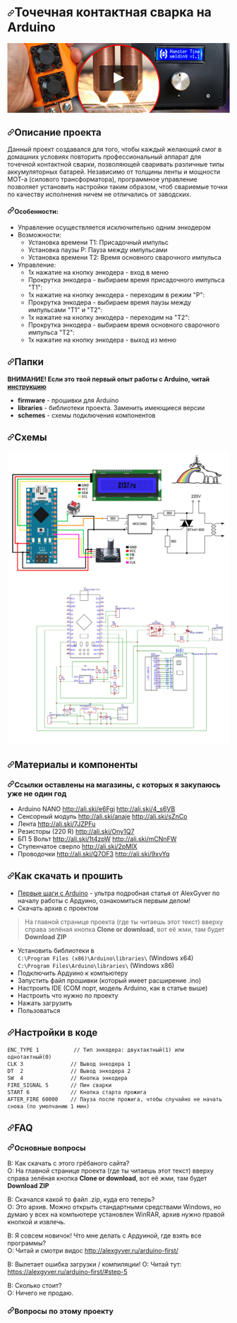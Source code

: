 <h1><a id="user-content-bluetooth-адресная-матрица-на-arduino" class="anchor" aria-hidden="true" href="#bluetooth-адресная-матрица-на-arduino"><svg class="octicon octicon-link" viewBox="0 0 16 16" version="1.1" width="16" height="16" aria-hidden="true"><path fill-rule="evenodd" d="M7.775 3.275a.75.75 0 001.06 1.06l1.25-1.25a2 2 0 112.83 2.83l-2.5 2.5a2 2 0 01-2.83 0 .75.75 0 00-1.06 1.06 3.5 3.5 0 004.95 0l2.5-2.5a3.5 3.5 0 00-4.95-4.95l-1.25 1.25zm-4.69 9.64a2 2 0 010-2.83l2.5-2.5a2 2 0 012.83 0 .75.75 0 001.06-1.06 3.5 3.5 0 00-4.95 0l-2.5 2.5a3.5 3.5 0 004.95 4.95l1.25-1.25a.75.75 0 00-1.06-1.06l-1.25 1.25a2 2 0 01-2.83 0z"></path></svg></a>Точечная контактная сварка на Arduino</h1>
<a href="https://youtu.be/iuXaeCmEXaY" rel="nofollow"><img src="https://raw.githubusercontent.com/HamsterTime-r/SpotWelder/main/preview.jpg" alt="prototype video" style="max-width:100%;"></a></p></a></p>
<p><a id="user-content-chapter-0"></a></p>
<h2><a id="user-content-описание-проекта" class="anchor" aria-hidden="true" href="#описание-проекта"><svg class="octicon octicon-link" viewBox="0 0 16 16" version="1.1" width="16" height="16" aria-hidden="true"><path fill-rule="evenodd" d="M7.775 3.275a.75.75 0 001.06 1.06l1.25-1.25a2 2 0 112.83 2.83l-2.5 2.5a2 2 0 01-2.83 0 .75.75 0 00-1.06 1.06 3.5 3.5 0 004.95 0l2.5-2.5a3.5 3.5 0 00-4.95-4.95l-1.25 1.25zm-4.69 9.64a2 2 0 010-2.83l2.5-2.5a2 2 0 012.83 0 .75.75 0 001.06-1.06 3.5 3.5 0 00-4.95 0l-2.5 2.5a3.5 3.5 0 004.95 4.95l1.25-1.25a.75.75 0 00-1.06-1.06l-1.25 1.25a2 2 0 01-2.83 0z"></path></svg></a>Описание проекта</h2>
<p>Данный проект создавался для того, чтобы каждый желающий смог в домашних условиях повторить профессиональный аппарат для точечной контактной сварки, позволяющей сваривать различные типы аккумуляторных батарей. Независимо от толщины ленты и мощности МОТ-а (силового трансформатора), программное управление позволяет установить настройки таким образом, чтоб свариемые точки по качеству исполнения ничем не отличались от заводских.</a></p>
<h4><a id="user-content-особенности" class="anchor" aria-hidden="true" href="#особенности"><svg class="octicon octicon-link" viewBox="0 0 16 16" version="1.1" width="16" height="16" aria-hidden="true"><path fill-rule="evenodd" d="M7.775 3.275a.75.75 0 001.06 1.06l1.25-1.25a2 2 0 112.83 2.83l-2.5 2.5a2 2 0 01-2.83 0 .75.75 0 00-1.06 1.06 3.5 3.5 0 004.95 0l2.5-2.5a3.5 3.5 0 00-4.95-4.95l-1.25 1.25zm-4.69 9.64a2 2 0 010-2.83l2.5-2.5a2 2 0 012.83 0 .75.75 0 001.06-1.06 3.5 3.5 0 00-4.95 0l-2.5 2.5a3.5 3.5 0 004.95 4.95l1.25-1.25a.75.75 0 00-1.06-1.06l-1.25 1.25a2 2 0 01-2.83 0z"></path></svg></a>Особенности:</h4>
<ul>
<li>Управление осуществляется исключительно одним энкодером</li>
<li>Возможности:
<ul>
<li>Установка времени T1: Присадочный импульс</li>
<li>Установка паузы P: Пауза между импульсами</li>
<li>Установка времени T2: Время основного сварочного импульса</li>
</ul>
</li>
<li>Управление:
<ul>
<li>1х нажатие на кнопку энкодера - вход в меню</li>
<li>Прокрутка энкодера - выбираем время присадочного импульса "T1":</li>
<li>1х нажатие на кнопку энкодера - переходим в режим "P":</li>
<li>Прокрутка энкодера - выбираем время паузы между импульсами "Т1" и "Т2":</li>
<li>1х нажатие на кнопку энкодера - переходим на "T2":</li>
<li>Прокрутка энкодера - выбираем время основного сварочного импульса "T2":</li>
<li>1х нажатие на кнопку энкодера - выход из меню</li>
</ul>
</li>
</ul>
<p><a id="user-content-chapter-1"></a></p>
<h2><a id="user-content-папки" class="anchor" aria-hidden="true" href="#папки"><svg class="octicon octicon-link" viewBox="0 0 16 16" version="1.1" width="16" height="16" aria-hidden="true"><path fill-rule="evenodd" d="M7.775 3.275a.75.75 0 001.06 1.06l1.25-1.25a2 2 0 112.83 2.83l-2.5 2.5a2 2 0 01-2.83 0 .75.75 0 00-1.06 1.06 3.5 3.5 0 004.95 0l2.5-2.5a3.5 3.5 0 00-4.95-4.95l-1.25 1.25zm-4.69 9.64a2 2 0 010-2.83l2.5-2.5a2 2 0 012.83 0 .75.75 0 001.06-1.06 3.5 3.5 0 00-4.95 0l-2.5 2.5a3.5 3.5 0 004.95 4.95l1.25-1.25a.75.75 0 00-1.06-1.06l-1.25 1.25a2 2 0 01-2.83 0z"></path></svg></a>Папки</h2>
<p><strong>ВНИМАНИЕ! Если это твой первый опыт работы с Arduino, читай <a href="#chapter-4">инструкцию</a></strong></p>
<ul>
<li><strong>firmware</strong> - прошивки для Arduino</li>
<li><strong>libraries</strong> - библиотеки проекта. Заменить имеющиеся версии</li>
<li><strong>schemes</strong> - схемы подключения компонентов</li>
</ul>
  <p><a id="user-content-chapter-2"></a></p>
<h2><a id="user-content-схемы" class="anchor" aria-hidden="true" href="#схемы"><svg class="octicon octicon-link" viewBox="0 0 16 16" version="1.1" width="16" height="16" aria-hidden="true"><path fill-rule="evenodd" d="M7.775 3.275a.75.75 0 001.06 1.06l1.25-1.25a2 2 0 112.83 2.83l-2.5 2.5a2 2 0 01-2.83 0 .75.75 0 00-1.06 1.06 3.5 3.5 0 004.95 0l2.5-2.5a3.5 3.5 0 00-4.95-4.95l-1.25 1.25zm-4.69 9.64a2 2 0 010-2.83l2.5-2.5a2 2 0 012.83 0 .75.75 0 001.06-1.06 3.5 3.5 0 00-4.95 0l-2.5 2.5a3.5 3.5 0 004.95 4.95l1.25-1.25a.75.75 0 00-1.06-1.06l-1.25 1.25a2 2 0 01-2.83 0z"></path></svg></a>Схемы</h2>
<p><a target="_blank" rel="noopener noreferrer" href="https://github.com/HamsterTime-r/SpotWelder/blob/main/schemes/scheme_1.jpg"><img src="https://raw.githubusercontent.com/HamsterTime-r/SpotWelder/main/schemes/scheme_1.jpg" alt="SCHEME" style="max-width:100%;"></a>
<a target="_blank" rel="noopener noreferrer" href="https://github.com/HamsterTime-r/SpotWelder/blob/main/schemes/scheme_2.jpg"><img src="https://raw.githubusercontent.com/HamsterTime-r/SpotWelder/main/schemes/scheme_2.jpg" alt="SCHEME" style="max-width:100%;"></a></p>
<p><a id="user-content-chapter-3"></a></p>
<h2><a id="user-content-материалы-и-компоненты" class="anchor" aria-hidden="true" href="#материалы-и-компоненты"><svg class="octicon octicon-link" viewBox="0 0 16 16" version="1.1" width="16" height="16" aria-hidden="true"><path fill-rule="evenodd" d="M7.775 3.275a.75.75 0 001.06 1.06l1.25-1.25a2 2 0 112.83 2.83l-2.5 2.5a2 2 0 01-2.83 0 .75.75 0 00-1.06 1.06 3.5 3.5 0 004.95 0l2.5-2.5a3.5 3.5 0 00-4.95-4.95l-1.25 1.25zm-4.69 9.64a2 2 0 010-2.83l2.5-2.5a2 2 0 012.83 0 .75.75 0 001.06-1.06 3.5 3.5 0 00-4.95 0l-2.5 2.5a3.5 3.5 0 004.95 4.95l1.25-1.25a.75.75 0 00-1.06-1.06l-1.25 1.25a2 2 0 01-2.83 0z"></path></svg></a>Материалы и компоненты</h2>
<h3><a id="user-content-ссылки-оставлены-на-магазины-с-которых-я-закупаюсь-уже-не-один-год" class="anchor" aria-hidden="true" href="#ссылки-оставлены-на-магазины-с-которых-я-закупаюсь-уже-не-один-год"><svg class="octicon octicon-link" viewBox="0 0 16 16" version="1.1" width="16" height="16" aria-hidden="true"><path fill-rule="evenodd" d="M7.775 3.275a.75.75 0 001.06 1.06l1.25-1.25a2 2 0 112.83 2.83l-2.5 2.5a2 2 0 01-2.83 0 .75.75 0 00-1.06 1.06 3.5 3.5 0 004.95 0l2.5-2.5a3.5 3.5 0 00-4.95-4.95l-1.25 1.25zm-4.69 9.64a2 2 0 010-2.83l2.5-2.5a2 2 0 012.83 0 .75.75 0 001.06-1.06 3.5 3.5 0 00-4.95 0l-2.5 2.5a3.5 3.5 0 004.95 4.95l1.25-1.25a.75.75 0 00-1.06-1.06l-1.25 1.25a2 2 0 01-2.83 0z"></path></svg></a>Ссылки оставлены на магазины, с которых я закупаюсь уже не один год</h3>
<ul>
<li>Arduino NANO <a href="http://ali.ski/e6Fgi" rel="nofollow">http://ali.ski/e6Fgi</a>  <a href="http://ali.ski/4_s6VB" rel="nofollow">http://ali.ski/4_s6VB</a></li>
<li>Сенсорный модуль <a href="http://ali.ski/anaje" rel="nofollow">http://ali.ski/anaje</a>  <a href="http://ali.ski/sZnCo" rel="nofollow">http://ali.ski/sZnCo</a></li>
<li>Лента <a href="http://ali.ski/7JZPFu" rel="nofollow">http://ali.ski/7JZPFu</a></li>
<li>Резисторы (220 R) <a href="http://ali.ski/Ony1Q7" rel="nofollow">http://ali.ski/Ony1Q7</a></li>
<li>БП 5 Вольт <a href="http://ali.ski/1t4zpW" rel="nofollow">http://ali.ski/1t4zpW</a>  <a href="http://ali.ski/mCNnFW" rel="nofollow">http://ali.ski/mCNnFW</a></li>
<li>Ступенчатое сверло <a href="http://ali.ski/2pMIX" rel="nofollow">http://ali.ski/2pMIX</a></li>
<li>Проводочки <a href="http://ali.ski/Q7OF3" rel="nofollow">http://ali.ski/Q7OF3</a>  <a href="http://ali.ski/9xvYq" rel="nofollow">http://ali.ski/9xvYq</a></li>
</ul>
<p><a id="user-content-chapter-4"></a></p>
<h2><a id="user-content-как-скачать-и-прошить" class="anchor" aria-hidden="true" href="#как-скачать-и-прошить"><svg class="octicon octicon-link" viewBox="0 0 16 16" version="1.1" width="16" height="16" aria-hidden="true"><path fill-rule="evenodd" d="M7.775 3.275a.75.75 0 001.06 1.06l1.25-1.25a2 2 0 112.83 2.83l-2.5 2.5a2 2 0 01-2.83 0 .75.75 0 00-1.06 1.06 3.5 3.5 0 004.95 0l2.5-2.5a3.5 3.5 0 00-4.95-4.95l-1.25 1.25zm-4.69 9.64a2 2 0 010-2.83l2.5-2.5a2 2 0 012.83 0 .75.75 0 001.06-1.06 3.5 3.5 0 00-4.95 0l-2.5 2.5a3.5 3.5 0 004.95 4.95l1.25-1.25a.75.75 0 00-1.06-1.06l-1.25 1.25a2 2 0 01-2.83 0z"></path></svg></a>Как скачать и прошить</h2>
<ul>
<li><a href="http://alexgyver.ru/arduino-first/" rel="nofollow">Первые шаги с Arduino</a> - ультра подробная статья от AlexGyver по началу работы с Ардуино, ознакомиться первым делом!</li>
<li>Скачать архив с проектом</li>
</ul>
<blockquote>
<p>На главной странице проекта (где ты читаешь этот текст) вверху справа зелёная кнопка <strong>Clone or download</strong>, вот её жми, там будет <strong>Download ZIP</strong></p>
</blockquote>
<ul>
<li>Установить библиотеки в<br>
<code>C:\Program Files (x86)\Arduino\libraries\</code> (Windows x64)<br>
<code>C:\Program Files\Arduino\libraries\</code> (Windows x86)</li>
<li>Подключить Ардуино к компьютеру</li>
<li>Запустить файл прошивки (который имеет расширение .ino)</li>
<li>Настроить IDE (COM порт, модель Arduino, как в статье выше)</li>
<li>Настроить что нужно по проекту</li>
<li>Нажать загрузить</li>
<li>Пользоваться</li>
</ul>
<h2><a id="user-content-настройки-в-коде" class="anchor" aria-hidden="true" href="#настройки-в-коде"><svg class="octicon octicon-link" viewBox="0 0 16 16" version="1.1" width="16" height="16" aria-hidden="true"><path fill-rule="evenodd" d="M7.775 3.275a.75.75 0 001.06 1.06l1.25-1.25a2 2 0 112.83 2.83l-2.5 2.5a2 2 0 01-2.83 0 .75.75 0 00-1.06 1.06 3.5 3.5 0 004.95 0l2.5-2.5a3.5 3.5 0 00-4.95-4.95l-1.25 1.25zm-4.69 9.64a2 2 0 010-2.83l2.5-2.5a2 2 0 012.83 0 .75.75 0 001.06-1.06 3.5 3.5 0 00-4.95 0l-2.5 2.5a3.5 3.5 0 004.95 4.95l1.25-1.25a.75.75 0 00-1.06-1.06l-1.25 1.25a2 2 0 01-2.83 0z"></path></svg></a>Настройки в коде</h2>
<pre><code>ENC_TYPE 1           // Тип энкодера: двухтактный(1) или однотактный(0)
CLK 3               // Вывод энкодера 1
DT  2               // Вывод энкодера 2
SW  4               // Кнопка энкодера         
FIRE_SIGNAL 5       // Пин сварки
START 6             // Кнопка старта прожига
AFTER_FIRE 60000    // Пауза после прожига, чтобы случайно не начать снова (по умолчанию 1 мин)
</code></pre>
<p><a id="user-content-chapter-5"></a></p>
<h2><a id="user-content-faq" class="anchor" aria-hidden="true" href="#faq"><svg class="octicon octicon-link" viewBox="0 0 16 16" version="1.1" width="16" height="16" aria-hidden="true"><path fill-rule="evenodd" d="M7.775 3.275a.75.75 0 001.06 1.06l1.25-1.25a2 2 0 112.83 2.83l-2.5 2.5a2 2 0 01-2.83 0 .75.75 0 00-1.06 1.06 3.5 3.5 0 004.95 0l2.5-2.5a3.5 3.5 0 00-4.95-4.95l-1.25 1.25zm-4.69 9.64a2 2 0 010-2.83l2.5-2.5a2 2 0 012.83 0 .75.75 0 001.06-1.06 3.5 3.5 0 00-4.95 0l-2.5 2.5a3.5 3.5 0 004.95 4.95l1.25-1.25a.75.75 0 00-1.06-1.06l-1.25 1.25a2 2 0 01-2.83 0z"></path></svg></a>FAQ</h2>
<h3><a id="user-content-основные-вопросы" class="anchor" aria-hidden="true" href="#основные-вопросы"><svg class="octicon octicon-link" viewBox="0 0 16 16" version="1.1" width="16" height="16" aria-hidden="true"><path fill-rule="evenodd" d="M7.775 3.275a.75.75 0 001.06 1.06l1.25-1.25a2 2 0 112.83 2.83l-2.5 2.5a2 2 0 01-2.83 0 .75.75 0 00-1.06 1.06 3.5 3.5 0 004.95 0l2.5-2.5a3.5 3.5 0 00-4.95-4.95l-1.25 1.25zm-4.69 9.64a2 2 0 010-2.83l2.5-2.5a2 2 0 012.83 0 .75.75 0 001.06-1.06 3.5 3.5 0 00-4.95 0l-2.5 2.5a3.5 3.5 0 004.95 4.95l1.25-1.25a.75.75 0 00-1.06-1.06l-1.25 1.25a2 2 0 01-2.83 0z"></path></svg></a>Основные вопросы</h3>
<p>В: Как скачать с этого грёбаного сайта?<br>
О: На главной странице проекта (где ты читаешь этот текст) вверху справа зелёная кнопка <strong>Clone or download</strong>, вот её жми, там будет <strong>Download ZIP</strong></p>
<p>В: Скачался какой то файл .zip, куда его теперь?<br>
О: Это архив. Можно открыть стандартными средствами Windows, но думаю у всех на компьютере установлен WinRAR, архив нужно правой кнопкой и извлечь.</p>
<p>В: Я совсем новичок! Что мне делать с Ардуиной, где взять все программы?<br>
О: Читай и смотри видос <a href="http://alexgyver.ru/arduino-first/" rel="nofollow">http://alexgyver.ru/arduino-first/</a></p>
<p>В: Вылетает ошибка загрузки / компиляции!
О: Читай тут: <a href="https://alexgyver.ru/arduino-first/#step-5" rel="nofollow">https://alexgyver.ru/arduino-first/#step-5</a></p>
<p>В: Сколько стоит?<br>
О: Ничего не продаю.</p>
<h3><a id="user-content-вопросы-по-этому-проекту" class="anchor" aria-hidden="true" href="#вопросы-по-этому-проекту"><svg class="octicon octicon-link" viewBox="0 0 16 16" version="1.1" width="16" height="16" aria-hidden="true"><path fill-rule="evenodd" d="M7.775 3.275a.75.75 0 001.06 1.06l1.25-1.25a2 2 0 112.83 2.83l-2.5 2.5a2 2 0 01-2.83 0 .75.75 0 00-1.06 1.06 3.5 3.5 0 004.95 0l2.5-2.5a3.5 3.5 0 00-4.95-4.95l-1.25 1.25zm-4.69 9.64a2 2 0 010-2.83l2.5-2.5a2 2 0 012.83 0 .75.75 0 001.06-1.06 3.5 3.5 0 00-4.95 0l-2.5 2.5a3.5 3.5 0 004.95 4.95l1.25-1.25a.75.75 0 00-1.06-1.06l-1.25 1.25a2 2 0 01-2.83 0z"></path></svg></a>Вопросы по этому проекту</h3>
<p><a id="user-content-chapter-6"></a></p>
